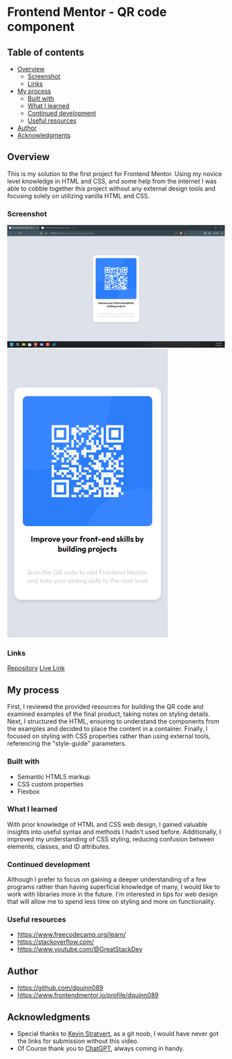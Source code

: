 ﻿# Frontend Mentor - QR code component

## Table of contents

- [Overview](#overview)
  - [Screenshot](#screenshot)
  - [Links](#links)
- [My process](#my-process)
  - [Built with](#built-with)
  - [What I learned](#what-i-learned)
  - [Continued development](#continued-development)
  - [Useful resources](#useful-resources)
- [Author](#author)
- [Acknowledgments](#acknowledgments)

## Overview

This is my solution to the first project for Frontend Mentor. Using my novice level knowledge in HTML and CSS, and some help from the internet I was able to cobble together this project without any external design tools and focusing solely on utilizing vanilla HTML and CSS.

### Screenshot

![desktop](screenshots/screenshot_desktop.png?raw=true "Desktop")
![mobile](screenshots/screenshot_mobile.png?raw=true "Mobile")


### Links

[Repository](https://github.com/dquinn089/frontend-mentor-qrcode)
[Live Link](https://dquinn089.github.io/frontend-mentor-qrcode/)

## My process

First, I reviewed the provided resources for building the QR code and examined examples of the final product, taking notes on styling details. Next, I structured the HTML, ensuring to understand the components from the examples and decided to place the content in a container. Finally, I focused on styling with CSS properties rather than using external tools, referencing the "style-guide" parameters.


### Built with

- Semantic HTML5 markup
- CSS custom properties
- Flexbox


### What I learned

With prior knowledge of HTML and CSS web design, I gained valuable insights into useful syntax and methods I hadn't used before. Additionally, I improved my understanding of CSS styling, reducing confusion between elements, classes, and ID attributes.

### Continued development

Although I prefer to focus on gaining a deeper understanding of a few programs rather than having superficial knowledge of many, I would like to work with libraries more in the future. I'm interested in tips for web design that will allow me to spend less time on styling and more on functionality.

### Useful resources

- https://www.freecodecamp.org/learn/
- https://stackoverflow.com/
- https://www.youtube.com/@GreatStackDev

## Author

- https://github.com/dquinn089
- https://www.frontendmentor.io/profile/dquinn089

## Acknowledgments

- Special thanks to [Kevin Stratvert](https://www.youtube.com/watch?v=tRZGeaHPoaw&t=818s), as a git noob, I would have never got the links for submission without this video.
- Of Course thank you to [ChatGPT](https://chatgpt.com/), always coming in handy.
